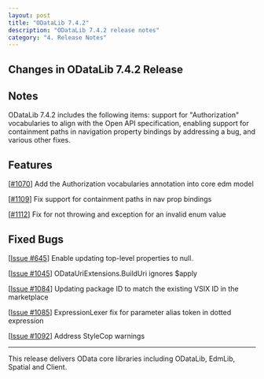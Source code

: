 ```yaml
---
layout: post
title: "ODataLib 7.4.2"
description: "ODataLib 7.4.2 release notes"
category: "4. Release Notes"
---
```


## Changes in ODataLib 7.4.2 Release ##

## Notes ##

ODataLib 7.4.2 includes the following items: support for "Authorization" vocabularies to align with the Open API specification, enabling support for containment paths in navigation property bindings by addressing a bug, and various other fixes.

## Features ##

[[#1070](https://github.com/OData/odata.net/pull/1070)] Add the Authorization vocabularies annotation into core edm model

[[#1109](https://github.com/OData/odata.net/pull/1109)] Fix support for containment paths in nav prop bindings

[[#1112](https://github.com/OData/odata.net/pull/1112)] Fix for not throwing and exception for an invalid enum value

## Fixed Bugs ##

[[Issue #645](https://github.com/OData/odata.net/issues/645)] Enable updating top-level properties to null.

[[Issue #1045](https://github.com/OData/odata.net/issues/1045)] ODataUriExtensions.BuildUri ignores $apply

[[Issue #1084](https://github.com/OData/odata.net/issues/1084)] Updating package ID to match the existing VSIX ID in the marketplace

[[Issue #1085](https://github.com/OData/odata.net/issues/1085)] ExpressionLexer fix for parameter alias token in dotted expression

[[Issue #1092](https://github.com/OData/odata.net/issues/1092)] Address StyleCop warnings

---

This release delivers OData core libraries including ODataLib, EdmLib, Spatial and Client.
